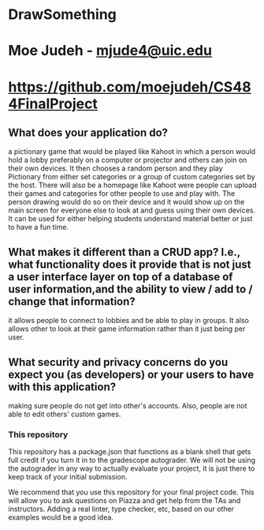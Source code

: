 # DrawSomething

# Moe Judeh - mjude4@uic.edu

# https://github.com/moejudeh/CS484FinalProject

## What does your application do?
a pictionary game that would be played like Kahoot in which a person would hold a lobby preferably on a computer or projector and others can join on their own devices. It then chooses a random person and they play Pictionary from either set categories or a group of custom categories set by the host. There will also be a homepage like Kahoot were people can upload their games and categories for other people to use and play with. The person drawing would do so on their device and it would show up on the main screen for everyone else to look at and guess using their own devices. It can be used for either helping students understand material better or just to have a fun time.

## What makes it different than a CRUD app? I.e., what functionality does it provide that is not just a user interface layer on top of a database of user information,and the ability to view / add to / change that information?
it allows people to connect to lobbies and be able to play in groups. It also allows other to look at their game information rather than it just being per user.

## What security and privacy concerns do you expect you (as developers) or your users to have with this application?
making sure people do not get into other's accounts. Also, people are not able to edit others' custom games.


### This repository

This repository has a package.json that functions as a blank shell that gets full credit if you turn it in to the gradescope autograder. We will not be using the autograder in any way to actually evaluate your project, it is just there to keep track of your initial submission.

We recommend that you use this repository for your final project code. This will allow you to ask questions on Piazza and get help from the TAs and instructors. Adding a real linter, type checker, etc, based on our other examples would be a good idea.


